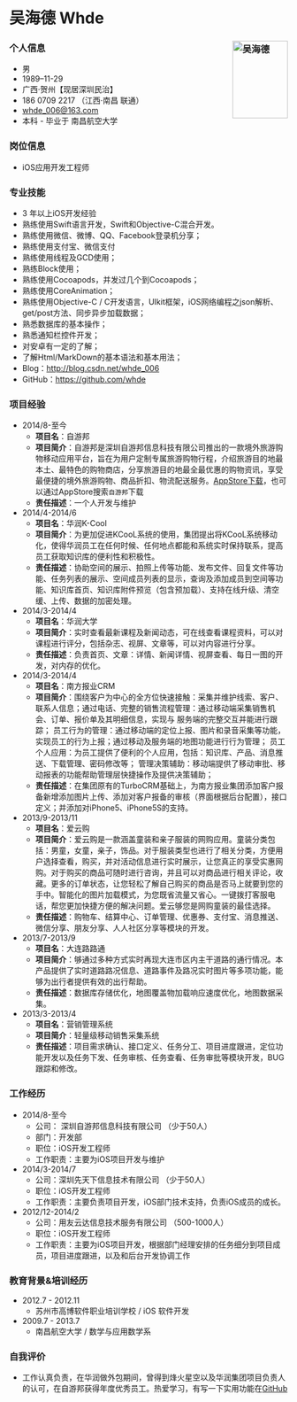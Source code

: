 # 吴海德 Whde 

### 个人信息<img src="https://raw.githubusercontent.com/whde/whde.github.com/master/psb.jpeg" alt="吴海德" align="right" width="100" height="140">

- 男
- 1989–11-29
- 广西·贺州【现居深圳民治】
- 186 0709 2217  （江西·南昌 联通）
- whde_006@163.com
- 本科 - 毕业于 南昌航空大学

### 岗位信息
-  iOS应用开发工程师

### 专业技能
- 3 年以上iOS开发经验
- 熟练使用Swift语言开发，Swift和Objective-C混合开发。
- 熟练使用微信、微博、QQ、Facebook登录机分享；
- 熟练使用支付宝、微信支付
- 熟练使用线程及GCD使用；
- 熟练Block使用；
- 熟练使用Cocoapods，并发过几个到Cocoapods；
- 熟练使用CoreAnimation；
- 熟练使用Objective-C / C开发语言，UIkit框架，iOS网络编程之json解析、get/post方法、同步异步加载数据； 
- 熟悉数据库的基本操作；
- 熟悉通知栏控件开发；
- 对安卓有一定的了解；
- 了解Html/MarkDown的基本语法和基本用法； 
- Blog：http://blog.csdn.net/whde_006
- GitHub：https://github.com/whde

### 项目经验
- 2014/8-至今
    * **项目名**：自游邦
    * **项目简介**：自游邦是深圳自游邦信息科技有限公司推出的一款境外旅游购物移动应用平台，旨在为用户定制专属旅游购物行程，介绍旅游目的地最本土、最特色的购物商店，分享旅游目的地最全最优惠的购物资讯，享受最便捷的境外旅游购物、商品折扣、物流配送服务。[AppStore下载](https://itunes.apple.com/cn/app/zi-you-bang/id915233927)，也可以通过AppStore搜索<code>自游邦</code>下载
    * **责任描述**：一个人开发与维护
- 2014/4-2014/6 
    * **项目名**：华润K-Cool
    * **项目简介**：为更加促进KCooL系统的使用，集团提出将KCooL系统移动化，使得华润员工在任何时候、任何地点都能和系统实时保持联系，提高员工获取知识库的便利性和积极性。 
    * **责任描述**：协助空间的展示、拍照上传等功能、发布文件、回复文件等功能、任务列表的展示、空间成员列表的显示，查询及添加成员到空间等功能、知识库首页、知识库附件预览（包含预加载）、支持在线升级、清空缓、上传、数据的加密处理。
- 2014/3-2014/4 
    * **项目名**：华润大学 
    * **项目简介**：实时查看最新课程及新闻动态，可在线查看课程资料，可以对课程进行评分，包括杂志、视屏、文章等，可以对内容进行分享。 
    * **责任描述**：负责首页、文章：详情、新闻详情、视屏查看、每日一图的开发，对内存的优化。
- 2014/3-2014/4 
    * **项目名**：南方报业CRM  
    * **项目简介**：围绕客户为中心的全方位快速接触：采集并维护线索、客户、联系人信息；通过电话、完整的销售流程管理：通过移动端采集销售机会、订单、报价单及其明细信息，实现与 服务端的完整交互并能进行跟踪； 员工行为的管理：通过移动端的定位上报、图片和录音采集等功能，实现员工的行为上报；通过移动及服务端的地图功能进行行为管理； 员工个人应用：为员工提供了便利的个人应用，包括：知识库、产品、消息推送、下载管理、密码修改等； 管理决策辅助：移动端提供了移动审批、移动报表的功能帮助管理层快捷操作及提供决策辅助； 
    * **责任描述**：在集团原有的TurboCRM基础上，为南方报业集团添加客户报备新增添加图片上传、添加对客户报备的审核（界面根据后台配置），接口定义；并添加对iPhone5、iPhone5S的支持。
- 2013/9-2013/11 
    * **项目名**：爱云购  
    * **项目简介**：爱云购是一款涵盖童装和亲子服装的网购应用。童装分类包括：男童，女童，亲子，饰品。对于服装类型也进行了相关分类，方便用户选择查看，购买，并对活动信息进行实时展示，让您真正的享受实惠网购。对于购买的商品可随时进行咨询，并且可以对商品进行相关评论，收藏。更多的订单状态，让您轻松了解自己购买的商品是否马上就要到您的手中。智能化的图片加载模式，为您既省流量又省心。一键拨打客服电话，帮您更加快捷方便的解决问题。爱云够您是网购童装的最佳选择。 
    * **责任描述**：购物车、结算中心、订单管理、优惠券、支付宝、消息推送、微信分享、朋友分享、人人社区分享等模块的开发。 
- 2013/7-2013/9  
    * **项目名**：大连路路通   
    * **项目简介**：够通过多种方式实时再现大连市区内主干道路的通行情况。本产品提供了实时道路路况信息、道路事件及路况实时图片等多项功能，能够为出行者提供有效的出行帮助。 
    * **责任描述**：数据库存储优化，地图覆盖物加载响应速度优化，地图数据采集。 
- 2013/3-2013/4  
    * **项目名**：营销管理系统  
    * **项目简介**：轻量级移动销售采集系统  
    * **责任描述**：项目需求确认、接口定义、任务分工、项目进度跟进，定位功能开发以及任务下发、任务审核、任务查看、任务审批等模块开发，BUG跟踪和修改。

### 工作经历
- 2014/8-至今
    - 公司： 深圳自游邦信息科技有限公司 （少于50人）
    - 部门：开发部
    - 职位：iOS开发工程师
    - 工作职责：主要为iOS项目开发与维护
- 2014/3-2014/7
    - 公司：深圳先天下信息技术有限公司 （少于50人）
    - 职位：iOS开发工程师     
    - 工作职责：主要负责项目开发，iOS部门技术支持，负责iOS成员的成长。 
- 2012/12-2014/2
    - 公司：用友云达信息技术服务有限公司 （500-1000人） 
    - 职位：iOS开发工程师
    - 工作职责：主要为iOS项目开发，根据部门经理安排的任务细分到项目成员，项目进度跟进，以及和后台开发协调工作 

### 教育背景&培训经历
- 2012.7 - 2012.11
    * 苏州市高博软件职业培训学校 / iOS 软件开发
- 2009.7 - 2013.7
    * 南昌航空大学 / 数学与应用数学系 

### 自我评价
- 工作认真负责，在华润做外包期间，曾得到烽火星空以及华润集团项目负责人的认可，在自游邦获得年度优秀员工。热爱学习，有写一下实用功能在[GitHub](https://github.com/whde)
